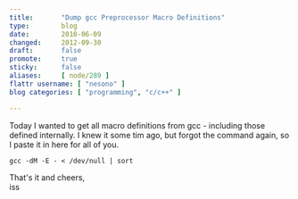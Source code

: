 ```yaml
---
title:       "Dump gcc Preprocessor Macro Definitions"
type:        blog
date:        2010-06-09
changed:     2012-09-30
draft:       false
promote:     true
sticky:      false
aliases:     [ node/289 ]
flattr username: [ "nesono" ]
blog categories: [ "programming", "c/c++" ]

---
```


<!--more-->
Today I wanted to get all macro definitions from gcc - including those defined internally. I knew it some tim ago, but forgot the command again, so I paste it in here for all of you.

<pre><code class="bash">gcc -dM -E - < /dev/null | sort</code></pre>

That's it and cheers,  
iss
